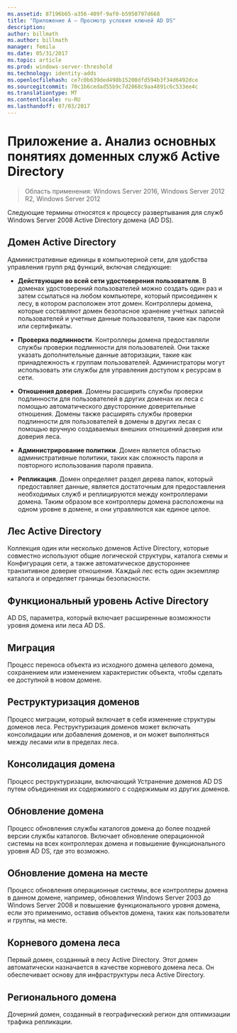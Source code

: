 ```yaml
---
ms.assetid: 87196b65-a356-409f-9af0-b5950797d668
title: "Приложение А — Просмотр условия ключей AD DS"
description: 
author: billmath
ms.author: billmath
manager: femila
ms.date: 05/31/2017
ms.topic: article
ms.prod: windows-server-threshold
ms.technology: identity-adds
ms.openlocfilehash: ce7c0b639ded498b15200dfd594b3f34d6492dce
ms.sourcegitcommit: 70c1b6cedad55b9c7d2068c9aa4891c6c533ee4c
ms.translationtype: MT
ms.contentlocale: ru-RU
ms.lasthandoff: 07/03/2017
---
```

# <a name="appendix-a-reviewing-key-ad-ds-terms"></a>Приложение a. Анализ основных понятиях доменных служб Active Directory

>Область применения: Windows Server 2016, Windows Server 2012 R2, Windows Server 2012

Следующие термины относятся к процессу развертывания для служб Windows Server 2008 Active Directory домена (AD DS).  
  
## <a name="active-directory-domain"></a>Домен Active Directory  
Административные единицы в компьютерной сети, для удобства управления групп ряд функций, включая следующие:  
  
-   **Действующие во всей сети удостоверения пользователя**. В доменах удостоверений пользователей можно создать один раз и затем ссылаться на любом компьютере, который присоединен к лесу, в котором расположен этот домен. Контроллеры домена, которые составляют домен безопасное хранение учетных записей пользователей и учетные данные пользователя, такие как пароли или сертификаты.  
  
-   **Проверка подлинности**. Контроллеры домена предоставляли службы проверки подлинности для пользователей. Они также указать дополнительные данные авторизации, такие как принадлежность к группам пользователей. Администраторы могут использовать эти службы для управления доступом к ресурсам в сети.  
  
-   **Отношения доверия**. Домены расширить службы проверки подлинности для пользователей в других доменах их леса с помощью автоматического двусторонние доверительные отношения. Домены также расширять службы проверки подлинности для пользователей в домены в других лесах с помощью вручную создаваемых внешних отношений доверия или доверия леса.  
  
-   **Администрирование политики**. Домен является областью административные политики, таких как сложность пароля и повторного использования пароля правила.  
  
-   **Репликация**. Домен определяет раздел дерева папок, который предоставляет данные, является достаточным для предоставления необходимых служб и реплицируются между контроллерами домена. Таким образом все контроллеры домена расположены на одном уровне в домене, и они управляются как единое целое.  
  
## <a name="active-directory-forest"></a>Лес Active Directory  
Коллекция один или несколько доменов Active Directory, которые совместно используют общие логической структуры, каталога схемы и Конфигурация сети, а также автоматическое двустороннее транзитивное доверие отношения. Каждый лес есть один экземпляр каталога и определяет границы безопасности.  
  
## <a name="active-directory-functional-level"></a>Функциональный уровень Active Directory  
AD DS, параметра, который включает расширенные возможности уровня домена или леса AD DS.  
  
## <a name="migration"></a>Миграция  
Процесс переноса объекта из исходного домена целевого домена, сохранением или изменением характеристик объекта, чтобы сделать ее доступной в новом домене.  
  
## <a name="domain-restructure"></a>Реструктуризация доменов  
Процесс миграции, который включает в себя изменение структуры доменов леса. Реструктуризация доменов может включать консолидации или добавления доменов, и он может выполняться между лесами или в пределах леса.  
  
## <a name="domain-consolidation"></a>Консолидация домена  
Процесс реструктуризации, включающий Устранение доменов AD DS путем объединения их содержимого с содержимым из других доменов.  
  
## <a name="domain-upgrade"></a>Обновление домена  
Процесс обновления службы каталогов домена до более поздней версии службы каталогов. Включает обновление операционной системы на всех контроллерах домена и повышение функционального уровня AD DS, где это возможно.  
  
## <a name="in-place-domain-upgrade"></a>Обновление домена на месте  
Процесс обновления операционные системы, все контроллеры домена в данном домене, например, обновления Windows Server 2003 до Windows Server 2008 и повышение функционального уровня домена, если это применимо, оставив объектов домена, таких как пользователи и группы, на месте.  
  
## <a name="forest-root-domain"></a>Корневого домена леса  
Первый домен, созданный в лесу Active Directory. Этот домен автоматически назначается в качестве корневого домена леса. Он обеспечивает основу для инфраструктуры леса Active Directory.  
  
## <a name="regional-domain"></a>Регионального домена  
Дочерний домен, созданный в географический регион для оптимизации трафика репликации.  
  


